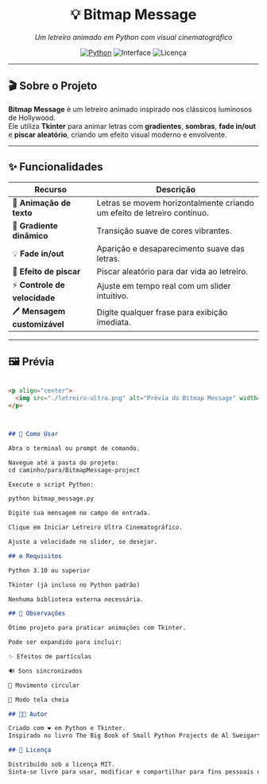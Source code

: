 <h1 align="center">💡 Bitmap Message</h1>

<p align="center">
  <em>Um letreiro animado em Python com visual cinematográfico</em>
</p>

<p align="center">
  <a href="https://www.python.org/"><img alt="Python" src="https://img.shields.io/badge/Python-3.10%2B-3776AB?logo=python&logoColor=white"></a>
  <img alt="Interface" src="https://img.shields.io/badge/GUI-Tkinter-blue">
  <img alt="Licença" src="https://img.shields.io/badge/license-MIT-green">
</p>

---

## 🎬 Sobre o Projeto
**Bitmap Message** é um letreiro animado inspirado nos clássicos luminosos de Hollywood.  
Ele utiliza **Tkinter** para animar letras com **gradientes**, **sombras**, **fade in/out** e **piscar aleatório**, criando um efeito visual moderno e envolvente.

---

## ✨ Funcionalidades

| Recurso | Descrição |
|----------|-----------|
| 🎨 **Animação de texto** | Letras se movem horizontalmente criando um efeito de letreiro contínuo. |
| 🌈 **Gradiente dinâmico** | Transição suave de cores vibrantes. |
| 💡 **Fade in/out** | Aparição e desaparecimento suave das letras. |
| 🔦 **Efeito de piscar** | Piscar aleatório para dar vida ao letreiro. |
| ⚡ **Controle de velocidade** | Ajuste em tempo real com um slider intuitivo. |
| 🖊 **Mensagem customizável** | Digite qualquer frase para exibição imediata. |

---

## 🖼️ Prévia

```markdown

<p align="center">
  <img src="./letreiro-ultra.png" alt="Prévia do Bitmap Message" width="700">
</p>



## 🚀 Como Usar

Abra o terminal ou prompt de comando.

Navegue até a pasta do projeto:
cd caminho/para/BitmapMessage-project

Execute o script Python:

python bitmap_message.py

Digite sua mensagem no campo de entrada.

Clique em Iniciar Letreiro Ultra Cinematográfico.

Ajuste a velocidade no slider, se desejar.

## ⚙️ Requisitos

Python 3.10 ou superior

Tkinter (já incluso no Python padrão)

Nenhuma biblioteca externa necessária.

## 🧠 Observações

Ótimo projeto para praticar animações com Tkinter.

Pode ser expandido para incluir:

✨ Efeitos de partículas

🔊 Sons sincronizados

🔁 Movimento circular

🌟 Modo tela cheia

## 👨‍💻 Autor

Criado com ❤️ em Python e Tkinter.
Inspirado no livro The Big Book of Small Python Projects de Al Sweigart.

## 📄 Licença

Distribuído sob a licença MIT.
Sinta-se livre para usar, modificar e compartilhar para fins pessoais ou educacionais.


